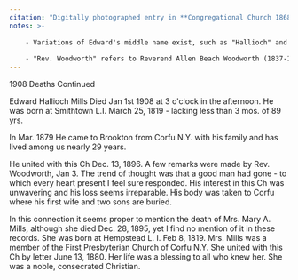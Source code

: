 ```yaml
---
citation: "Digitally photographed entry in **Congregational Church 1868-1933 Minutes of Meetings and Membership**, used with permission from Caroline Valley Community Church"
notes: >-
    
    - Variations of Edward's middle name exist, such as "Hallioch" and "Halloch", however these seem to be errors, as Edward's middle name appears to be taken from his mother's maiden name: "Hallock."
    
    - "Rev. Woodworth" refers to Reverend Allen Beach Woodworth (1837-1910), whose obituary in the Ithaca Daily News (12 Sep 1910, p3) states was the long-time pastor of the Brookton Baptist Church. This was a transition period between pastors for the Congregational Church, and in both the Ithaca Daily News and the historical records of Caroline Valley Federated Church, Reverend Woodworth is noted as performing Sunday services at the Congregational Church as well as officiating funerals for Congregation members during this time, presumably helping out in his retirement. Church records are vague on the point, but its quite likely he helped out irregularly over many months as the Congregational Church needed his services. In the Mills' store sales journals, Emily notes paying Reverend Woodworth $3.00 for attending Edward's funeral.
---
```


1908 Deaths Continued

Edward Hallioch Mills Died Jan 1st 1908 at 3 o'clock in the afternoon. He was born at Smithtown L.I. March 25, 1819 - lacking less than 3 mos. of 89 yrs.

In Mar. 1879 He came to Brookton from Corfu N.Y. with his family and has lived among us nearly 29 years.

He united with this Ch Dec. 13, 1896. A few remarks were made by Rev. Woodworth, Jan 3. The trend of thought was that a good man had gone - to which every heart present I feel sure responded. His interest in this Ch was unwavering and his loss seems irreparable. His body was taken to Corfu where his first wife and two sons are buried.

In this connection it seems proper to mention the death of Mrs. Mary A. Mills, although she died Dec. 28, 1895, yet I find no mention of it in these records. She was born at Hempstead L. I. Feb 8, 1819. Mrs. Mills was a member of the First Presbyterian Church of Corfu N.Y. She united with this Ch by letter June 13, 1880. Her life was a blessing to all who knew her. She was a noble, consecrated Christian.
